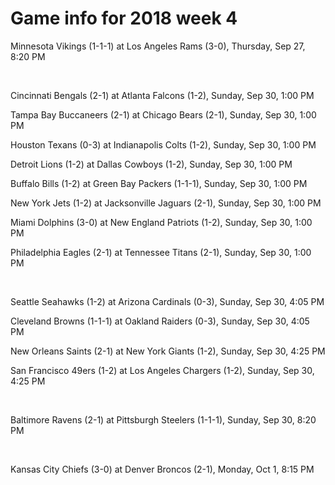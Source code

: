 # Game info for 2018 week 4

Minnesota Vikings (1-1-1) at Los Angeles Rams (3-0), Thursday, Sep 27, 8:20 PM


<br/>

Cincinnati Bengals (2-1) at Atlanta Falcons (1-2), Sunday, Sep 30, 1:00 PM

Tampa Bay Buccaneers (2-1) at Chicago Bears (2-1), Sunday, Sep 30, 1:00 PM

Houston Texans (0-3) at Indianapolis Colts (1-2), Sunday, Sep 30, 1:00 PM

Detroit Lions (1-2) at Dallas Cowboys (1-2), Sunday, Sep 30, 1:00 PM

Buffalo Bills (1-2) at Green Bay Packers (1-1-1), Sunday, Sep 30, 1:00 PM

New York Jets (1-2) at Jacksonville Jaguars (2-1), Sunday, Sep 30, 1:00 PM

Miami Dolphins (3-0) at New England Patriots (1-2), Sunday, Sep 30, 1:00 PM

Philadelphia Eagles (2-1) at Tennessee Titans (2-1), Sunday, Sep 30, 1:00 PM


<br/>

Seattle Seahawks (1-2) at Arizona Cardinals (0-3), Sunday, Sep 30, 4:05 PM

Cleveland Browns (1-1-1) at Oakland Raiders (0-3), Sunday, Sep 30, 4:05 PM

New Orleans Saints (2-1) at New York Giants (1-2), Sunday, Sep 30, 4:25 PM

San Francisco 49ers (1-2) at Los Angeles Chargers (1-2), Sunday, Sep 30, 4:25 PM


<br/>

Baltimore Ravens (2-1) at Pittsburgh Steelers (1-1-1), Sunday, Sep 30, 8:20 PM


<br/>

Kansas City Chiefs (3-0) at Denver Broncos (2-1), Monday, Oct 1, 8:15 PM

